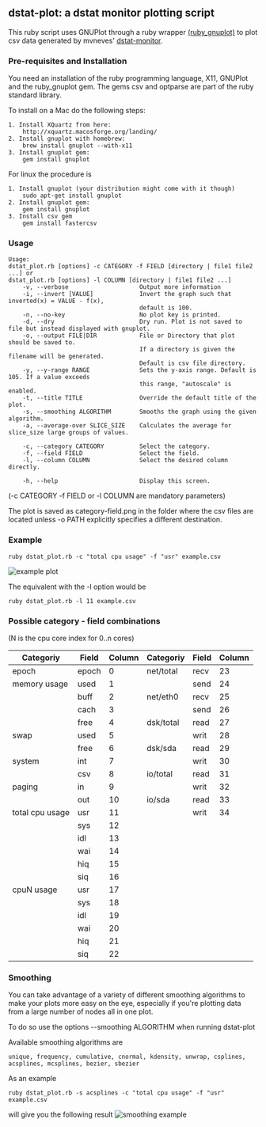 ## dstat-plot: a dstat monitor plotting script

This ruby script uses GNUPlot through a ruby wrapper [(ruby_gnuplot)](https://github.com/rdp/ruby_gnuplot/blob/master/README.textile) to plot csv data generated by mvneves' [dstat-monitor](https://github.com/mvneves/dstat-monitor).

### Pre-requisites and Installation

You need an installation of the ruby programming language, X11, GNUPlot and the ruby_gnuplot gem. The gems csv and optparse are part of the ruby standard library.

To install on a Mac do the following steps:
```
1. Install XQuartz from here:
    http://xquartz.macosforge.org/landing/
2. Install gnuplot with homebrew:
    brew install gnuplot --with-x11
3. Install gnuplot gem:
    gem install gnuplot
```

For linux the procedure is
```
1. Install gnuplot (your distribution might come with it though)
    sudo apt-get install gnuplot
2. Install gnuplot gem:
    gem install gnuplot
3. Install csv gem
    gem install fastercsv
```

### Usage

```
Usage:
dstat_plot.rb [options] -c CATEGORY -f FIELD [directory | file1 file2 ...] or
dstat_plot.rb [options] -l COLUMN [directory | file1 file2 ...]
    -v, --verbose                    Output more information
    -i, --invert [VALUE]             Invert the graph such that inverted(x) = VALUE - f(x),
                                     default is 100.
    -n, --no-key                     No plot key is printed.
    -d, --dry                        Dry run. Plot is not saved to file but instead displayed with gnuplot.
    -o, --output FILE|DIR            File or Directory that plot should be saved to.
                                     If a directory is given the filename will be generated.
                                     Default is csv file directory.
    -y, --y-range RANGE              Sets the y-axis range. Default is 105. If a value exceeds
                                     this range, "autoscale" is enabled.
    -t, --title TITLE                Override the default title of the plot.
    -s, --smoothing ALGORITHM        Smooths the graph using the given algorithm.
    -a, --average-over SLICE_SIZE    Calculates the average for slice_size large groups of values.

    -c, --category CATEGORY          Select the category.
    -f, --field FIELD                Select the field.
    -l, --column COLUMN              Select the desired column directly.
    
    -h, --help                       Display this screen.
```

(-c CATEGORY -f FIELD or -l COLUMN are mandatory parameters)

The plot is saved as category-field.png in the folder where the csv files are located unless -o PATH explicitly specifies a different destination.

### Example

```
ruby dstat_plot.rb -c "total cpu usage" -f "usr" example.csv
```
![example plot](http://i.imgur.com/Gfo5rfH.png)

The equivalent with the -l option would be

```
ruby dstat_plot.rb -l 11 example.csv
```
### Possible category - field combinations

(N is the cpu core index for 0..n cores)

Categoriy | Field | Column | Categoriy | Field | Column |
----------|-------|--------|-----------|-------|--------|
epoch     | epoch |  0 | net/total | recv | 23 |
memory usage | used | 1 |           | send | 24 |
          | buff  |  2 | net/eth0  | recv | 25 |
          | cach  |  3 |           | send | 26 |
          | free  |  4 | dsk/total | read | 27 |
swap      | used  |  5 |           | writ | 28 |
          |free   |  6 | dsk/sda   | read | 29 |
system    | int   |  7 |           | writ | 30 |
          |csv    |  8 | io/total  | read | 31 |
paging    | in    |  9 |           | writ | 32 |
          |out    |  10 | io/sda    | read | 33 |
total cpu usage   | usr | 11 |       | writ | 34 |
          | sys | 12 |
          | idl | 13 |
          | wai | 14 |
          | hiq | 15 |
          | siq | 16 |
cpuN usage | usr | 17 |
          | sys | 18 |
          | idl | 19 |
          | wai | 20 |
          | hiq | 21 |
          | siq | 22 |


### Smoothing

You can take advantage of a variety of different smoothing algorithms to make your plots more easy on the eye, especially if you're plotting data from a large number of nodes all in one plot.

To do so use the options --smoothing ALGORITHM when running dstat-plot

Available smoothing algorithms are
```
unique, frequency, cumulative, cnormal, kdensity, unwrap, csplines, acsplines, mcsplines, bezier, sbezier
```

As an example
```
ruby dstat_plot.rb -s acsplines -c "total cpu usage" -f "usr" example.csv
```

will give you the following result
![smoothing example](http://i.imgur.com/BE1egf2.png)
